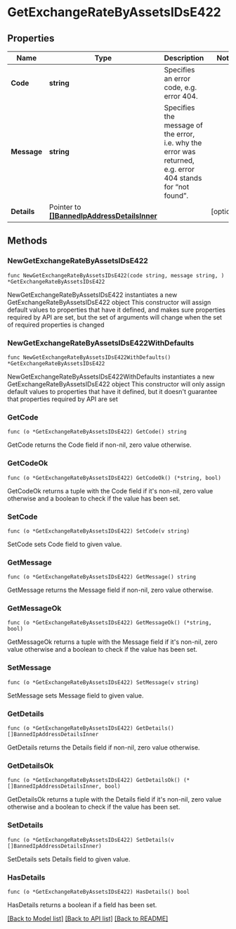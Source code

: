 # GetExchangeRateByAssetsIDsE422

## Properties

Name | Type | Description | Notes
------------ | ------------- | ------------- | -------------
**Code** | **string** | Specifies an error code, e.g. error 404. | 
**Message** | **string** | Specifies the message of the error, i.e. why the error was returned, e.g. error 404 stands for “not found”. | 
**Details** | Pointer to [**[]BannedIpAddressDetailsInner**](BannedIpAddressDetailsInner.md) |  | [optional] 

## Methods

### NewGetExchangeRateByAssetsIDsE422

`func NewGetExchangeRateByAssetsIDsE422(code string, message string, ) *GetExchangeRateByAssetsIDsE422`

NewGetExchangeRateByAssetsIDsE422 instantiates a new GetExchangeRateByAssetsIDsE422 object
This constructor will assign default values to properties that have it defined,
and makes sure properties required by API are set, but the set of arguments
will change when the set of required properties is changed

### NewGetExchangeRateByAssetsIDsE422WithDefaults

`func NewGetExchangeRateByAssetsIDsE422WithDefaults() *GetExchangeRateByAssetsIDsE422`

NewGetExchangeRateByAssetsIDsE422WithDefaults instantiates a new GetExchangeRateByAssetsIDsE422 object
This constructor will only assign default values to properties that have it defined,
but it doesn't guarantee that properties required by API are set

### GetCode

`func (o *GetExchangeRateByAssetsIDsE422) GetCode() string`

GetCode returns the Code field if non-nil, zero value otherwise.

### GetCodeOk

`func (o *GetExchangeRateByAssetsIDsE422) GetCodeOk() (*string, bool)`

GetCodeOk returns a tuple with the Code field if it's non-nil, zero value otherwise
and a boolean to check if the value has been set.

### SetCode

`func (o *GetExchangeRateByAssetsIDsE422) SetCode(v string)`

SetCode sets Code field to given value.


### GetMessage

`func (o *GetExchangeRateByAssetsIDsE422) GetMessage() string`

GetMessage returns the Message field if non-nil, zero value otherwise.

### GetMessageOk

`func (o *GetExchangeRateByAssetsIDsE422) GetMessageOk() (*string, bool)`

GetMessageOk returns a tuple with the Message field if it's non-nil, zero value otherwise
and a boolean to check if the value has been set.

### SetMessage

`func (o *GetExchangeRateByAssetsIDsE422) SetMessage(v string)`

SetMessage sets Message field to given value.


### GetDetails

`func (o *GetExchangeRateByAssetsIDsE422) GetDetails() []BannedIpAddressDetailsInner`

GetDetails returns the Details field if non-nil, zero value otherwise.

### GetDetailsOk

`func (o *GetExchangeRateByAssetsIDsE422) GetDetailsOk() (*[]BannedIpAddressDetailsInner, bool)`

GetDetailsOk returns a tuple with the Details field if it's non-nil, zero value otherwise
and a boolean to check if the value has been set.

### SetDetails

`func (o *GetExchangeRateByAssetsIDsE422) SetDetails(v []BannedIpAddressDetailsInner)`

SetDetails sets Details field to given value.

### HasDetails

`func (o *GetExchangeRateByAssetsIDsE422) HasDetails() bool`

HasDetails returns a boolean if a field has been set.


[[Back to Model list]](../README.md#documentation-for-models) [[Back to API list]](../README.md#documentation-for-api-endpoints) [[Back to README]](../README.md)


